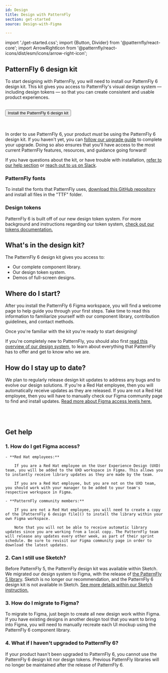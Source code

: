 ```yaml
---
id: Design
title: Design with PatternFly
section: get-started
source: Design-with-Figma

---
```

import './get-started.css';
import {Button, Divider} from '@patternfly/react-core';
import ArrowRightIcon from '@patternfly/react-icons/dist/esm/icons/arrow-right-icon';


## PatternFly 6 design kit

To start designing with PatternFly, you will need to install our PatternFly 6 design kit. This kit gives you access to PatternFly's visual design system — including design tokens — so that you can create consistent and usable product experiences. 

<br />
<Button component="a" href='https://www.figma.com/@patternfly' target="_blank" variant='primary' size='lg' > Install the PatternFly 6 design kit <ArrowRightIcon /> </Button>
<br />
<br />
<br />

In order to use PatternFly 6, your product *must* be using the PatternFly 6 design kit. If you haven't yet, you can [follow our upgrade guide](/get-started/upgrade) to complete your upgrade. Doing so also ensures that you'll have access to the most current PatternFly features, resources, and guidance going forward! 

If you have questions about the kit, or have trouble with installation, [refer to our help section](#get-help) or [reach out to us on Slack](http://join.slack.com/t/patternfly/shared_invite/zt-1npmqswgk-bF2R1E2rglV8jz5DNTezMQ).

### PatternFly fonts

To install the fonts that PatternFly uses, [download this GitHub repository](https://github.com/RedHatOfficial/RedHatFont) and install all files in the "TTF" folder.

### Design tokens

PatternFly 6 is built off of our new design token system. For more background and instructions regarding our token system, [check out our tokens documentation.](/tokens/about-tokens)

## What's in the design kit? 

The PatternFly 6 design kit gives you access to: 
- Our complete component library.
- Our design token system. 
- Demos of full-screen designs. 

## Where do I start?

After you install the PatternFly 6 Figma workspace, you will find a welcome page to help guide you through your first steps. Take time to read this information to familiarize yourself with our component library, contribution guidelines, and contact methods.

Once you're familiar with the kit you're ready to start designing! 

If you're completely new to PatternFly, you should also first [read this overview of our design system](/get-started/about-patternfly), to learn about everything that PatternFly has to offer and get to know who we are.

## How do I stay up to date?

We plan to regularly release design kit updates to address any bugs and to evolve our design solutions. If you're a Red Hat employee, then you will automatically receive updates as they are released. If you are not a Red Hat employee, then you will have to manually check our Figma community page to find and install updates. [Read more about Figma access levels here.](#1.-how-do-i-get-figma-access)

<br />

<Divider />

<br />

## Get help 

### 1. How do I get Figma access?

    - **Red Hat employees:**

        If you are a Red Hat employee on the User Experience Design (UXD) team, you will be added to the UXD workspace in Figma. This allows you to instantly receive library updates as they are made by the team. 

        If you are a Red Hat employee, but you are not on the UXD team, you should work with your manager to be added to your team's respective workspace in Figma.

    - **PatternFly community members:**

        If you are not a Red Hat employee, you will need to create a copy of the [PatternFly 6 design file]() to install the library within your own Figma workspace. 

        Note that you will not be able to receive automatic library updates since you are working from a local copy. The PatternFly team will release any updates every other week, as part of their sprint schedule. Be sure to revisit our Figma community page in order to download the latest updates. 

### 2. Can I still use Sketch? 

Before PatternFly 5, the PatternFly design kit was available within Sketch. We migrated our design system to Figma, with the release of [the PatternFly 5 library](https://www.figma.com/@patternfly). Sketch is no longer our recommendation, and the PatternFly 6 design kit is not available in Sketch. [See more details within our Sketch instruction.](/get-started/design#sketch-design-kit)

### 3. How do I migrate to Figma? 

To migrate to Figma, just begin to create all new design work within Figma. If you have existing designs in another design tool that you want to bring into Figma, you will need to manually recreate each UI mockup using the PatternFly 6 component library.

### 4. What if I haven't upgraded to PatternFly 6? 
If your product hasn't been upgraded to PatternFly 6, you cannot use the PatternFly 6 design kit nor design tokens. Previous PatternFly libraries will no longer be maintained after the release of PatternFly 6. 